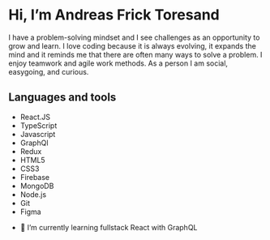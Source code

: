 # Hi, I’m Andreas Frick Toresand
I have a problem-solving mindset and I see challenges as an opportunity to grow and learn. I love coding because it is always evolving, it expands the mind and it reminds me that there are often many ways to solve a problem. I enjoy teamwork and agile work methods. As a person I am social, easygoing, and curious. 

## Languages and tools
* React.JS
* TypeScript
* Javascript
* GraphQl
* Redux
* HTML5
* CSS3
* Firebase
* MongoDB
* Node.js 
* Git
* Figma

- 🌱 I’m currently learning fullstack React with GraphQL


<!---
AddeFreak/AddeFreak is a ✨ special ✨ repository because its `README.md` (this file) appears on your GitHub profile.
You can click the Preview link to take a look at your changes.
--->
